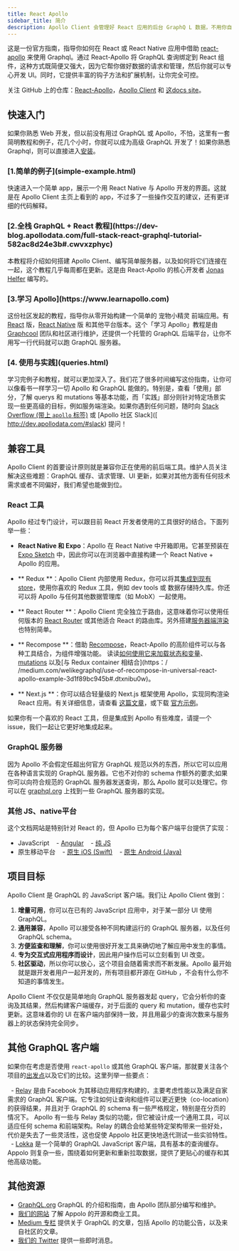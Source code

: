 ```yaml
---
title: React Apollo
sidebar_title: 简介
description: Apollo Client 会管理好 React 应用的后台 GraphQ L 数据，不用你自己操心。
---
```


这是一份官方指南，指导你如何在 React 或 React Native 应用中借助 [react-apollo](https://github.com/apollographql/react-apollo) 来使用 Graphql。通过 React-Apollo 将 GraphQL 查询绑定到 React 组件，这种方式既简便又强大，因为它帮你做好数据的请求和管理，然后你就可以专心开发 UI。同时，它提供丰富的钩子方法和扩展机制，让你完全可控。

关注 GitHub 上的仓库：[React-Apollo](https://github.com/apollographql/react-apollo)，[Apollo Client](https://github.com/apollographql/apollo-client) 和 [这docs site](https://github.com/apollographql/react-docs)。

<h2 id="tutorials">快速入门</h2>

如果你熟悉 Web 开发，但以前没有用过 GraphQL 或 Apollo，不怕，这里有一套简明教程和例子，花几个小时，你就可以成为高级 GraphQL 开发了！如果你熟悉 Graphql，则可以直接进入[安装](initialization.html)。

<h3 id="simple-example"> [1.简单的例子](simple-example.html)</h3>

快速进入一个简单 app，展示一个用 React Native 与 Apollo 开发的界面。这就是在 Apollo Client 主页上看到的 app，不过多了一些操作交互的建议，还有更详细的代码解释。

<h3 id="full-stack-graphql"> [2.全栈 GraphQL + React 教程](https://dev-blog.apollodata.com/full-stack-react-graphql-tutorial-582ac8d24e3b#.cwvxzphyc)</h3>

本教程将介绍如何搭建 Apollo Client、编写简单服务器，以及如何将它们连接在一起，这个教程几乎每周都在更新。这是由 React-Apollo 的核心开发者 [Jonas Helfer](https://twitter.com/helferjs) 编写的。

<h3 id="learn-apollo"> [3.学习 Apollo](https://www.learnapollo.com)</h3>

这份社区发起的教程，指导你从零开始构建一个简单的 宠物小精灵 前端应用。有 [React](https://www.learnapollo.com/tutorial-react/react-01) 版，[React Native](https://www.learnapollo.com/tutorial-react-native/react-native-01) 版        和其他平台版本。这个「学习 Apollo」教程是由 [Graphcool](https://www.graph.cool/) 团队和社区进行维护，还提供一个托管的 GraphQL 后端平台，让你不用写一行代码就可以跑 GraphQL 服务器。

<h3 id="usage-recipes"> [4. 使用与实践](queries.html)</h3>

学习完例子和教程，就可以更加深入了。我们花了很多时间编写这份指南，让你可以像看书一样学习一切 Apollo 和 GraphQL 能做的。特别是，查看「使用」部分，了解 querys 和 mutations 等基本功能，而「实践」部分则针对特定场景实现一些更高级的目标，例如服务端渲染。如果你遇到任何问题，随时向 [Stack Overflow (带上 `apollo` 标签)](http://stackoverflow.com/questions/tagged/apollo) 或 [Apollo 社区 Slack]([ http://dev.apollodata.com/#slack) 提问！

<h2 id="compatibility">兼容工具</h2>

Apollo Client 的首要设计原则就是兼容你正在使用的前后端工具。维护人员关注解决这些难题：GraphQL 缓存、请求管理、UI 更新，如果对其他方面有任何技术需求或者不同偏好，我们希望也能做到位。

<h3 id="react-toolbox">React 工具</h3>

Apollo 经过专门设计，可以跟目前 React 开发者使用的工具很好的结合。下面列举一些：

- **React Native 和 Expo**：Apollo 在 React Native 中开箱即用。它甚至预装在 [Expo Sketch](https://sketch.expo.io/H1QdWZUjg) 中，因此你可以在浏览器中直接构建一个 React Native + Apollo 的应用。

- ** Redux **：Apollo Client 内部使用 Redux，你可以将其[集成到现有 store](redux.html)，使用你喜欢的 Redux 工具，例如 dev tools 或 数据存储持久库。你还可以将 Apollo 与任何其他数据管理库（如 MobX）一起使用。

- ** React Router **：Apollo Client 完全独立于路由，这意味着你可以使用任何版本的 [React Router](https://github.com/ReactTraining/react-router) 或其他适合 React 的路由库。另外搭建[服务器端渲染](http://dev.apollodata.com/react/server-side-rendering.html)也特别简单。

- ** Recompose **：借助 [Recompose](https://github.com/acdlite/recompose)，React-Apollo 的高阶组件可以与各种工具结合，为组件增强功能。 读读[如何使用它来加载状态和变量](https://dev-blog.apollodata.com/simplify-your-react-components-with-apollo-and-recompose-8b9e302dea51#.z7tbkf8er)、[mutations](https://medium.com/front-end-developers/how-i-write-mutations-in-apollo-w-recompose-1c0ab06ef4ea#.iobufopba) 以及[与 Redux container 相结合](https：/ /medium.com/welikegraphql/use-of-recompose-in-universal-react-apollo-example-3d1f89bc945b#.dtxnibu0w)。

- ** Next.js **：你可以结合轻量级的 Next.js 框架使用 Apollo，实现同构渲染 React 应用。有关详细信息，请查看 [这篇文章](https://dev-blog.apollodata.com/whats-next-js-for-apollo-e4dfe835d070)，或下载 [官方示例](https://github.com/zeit/next.js/tree/master/examples/with-apollo)。

如果你有一个喜欢的 React 工具，但是集成到 Apollo  有些难度，请提一个 issue，我们一起让它更好地集成起来。

<h3 id="graphql-servers"> GraphQL 服务器</h3>

因为 Apollo 不会假定任超出何官方 GraphQL 规范以外的东西，所以它可以应用在各种语言实现的 GraphQL 服务器。它也不对你的 schema 作额外的要求;如果你可以向符合规范的 GraphQL 服务器发送查询，那么 Apollo 就可以处理它。你可以在 [graphql.org](http://graphql.org/code/#server-libraries) 上找到一些 GraphQL 服务器的实现。

<h3 id="other-platforms">其他 JS、native平台</h3>

这个文档网站是特别针对 React 的，但 Apollo 已为每个客户端平台提供了实现：

- JavaScript
   - [Angular](/angular)
   - [纯 JS](/core)
- 原生移动平台
   - [原生 iOS (Swift)](http://dev.apollodata.com/ios/)
   - [原生 Android (Java)](https://github.com/apollographql/apollo-android)

<h2 id="goals">项目目标</h2>

Apollo Client 是 GraphQL 的 JavaScript 客户端。我们让 Apollo Client 做到：

1. **增量可用**，你可以在已有的 JavaScript 应用中，对于某一部分 UI 使用 GraphQL。
2. **通用兼容**，Apollo 可以接受各种不同构建运行的 GraphQL 服务器，以及任何 GraphQL schema。
3. **方便监查和理解**，你可以使用很好开发工具来确切地了解应用中发生的事情。
4. **专为交互式应用程序而设计**，因此用户操作后可以立刻看到 UI 改变。
5. **社区驱动**，所以你可以放心，这个项目会随着需求而不断发展。Apollo 最开始就是跟开发者用户一起开发的，所有项目都开源在 GitHub ，不会有什么你不知道的事情发生。

Apollo Client 不仅仅是简单地向 GraphQL 服务器发起 query，它会分析你的查询及其结果，然后构建客户端缓存，对于后面的 query 和 mutation，缓存也实时更新。这意味着你的 UI 在客户端内部保持一致，并且用最少的查询次数来与服务器上的状态保持完全同步。

<h2 id="comparison">其他 GraphQL 客户端</h2>

如果你在考虑是否使用 `react-apollo` 或其他 GraphQL 客户端，那就要关注各个项目的[出发点](#goals)以及它们的比较。这里列举一些要点：

  - [Relay](https://facebook.github.io/relay/) 是由 Facebook 为其移动应用程序构建的，主要考虑性能以及满足自家需求的 GraphQL 客户端。它专注如何让查询和组件可以更近更快（co-location）的获得结果，并且对于 GraphQL 的 schema 有一些严格规定，特别是在分页的情况下。 Apollo 有一些与 Relay 类似的功能，但它被设计成一个通用工具，可以适应任何 schema 和前端架构。Relay 的耦合会给某些特定架构带来一些好处，代价是失去了一些灵活性，这也促使 Appolo 社区更快地迭代测试一些实验特性。
  - [Lokka](https://github.com/kadirahq/lokka) 是一个简单的 GraphQL JavaScript 客户端，具有基本的查询缓存。Appolo 则复杂一些，围绕着如何更新和重新拉取数据，提供了更贴心的缓存和其他高级功能。

<h2 id="learn-more">其他资源</h2>

- [GraphQL.org](http://graphql.org) GraphQL 的介绍和指南，由 Apollo 团队部分编写和维护。
- [我们的网站](http://www.apollodata.com/) 了解 Appolo 的开源和商业工具。
- [Medium 专栏](https://medium.com/apollo-stack) 提供关于 GraphQL 的文章，包括 Apollo 的功能公告，以及来自社区的文章。
- [我们的 Twitter](https://twitter.com/apollographql) 提供一些即时消息。

